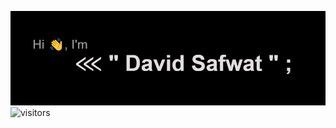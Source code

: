 [<img src="https://github.com/DEViids2/DEViids2/blob/main/assets/download%20(7).png" alt="|https://deviids2.hashnode.dev)" title="|https://deviids2.hashnode.dev)"/>](https://deviids2.hashnode.dev)
![visitors](https://visitor-badge-reloaded.herokuapp.com/badge?page_id=DEViids2.DEViids2&color=3869FF)
